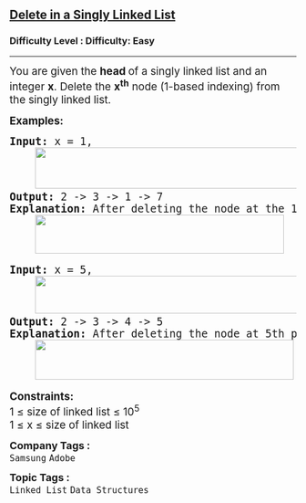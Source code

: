 <h2><a href="https://www.geeksforgeeks.org/problems/delete-a-node-in-single-linked-list/1?page=3&difficulty=Easy&sortBy=submissions">Delete in a Singly Linked List</a></h2><h3>Difficulty Level : Difficulty: Easy</h3><hr><div class="problems_problem_content__Xm_eO"><p><span style="font-size: 14pt;">You are given the <strong>head </strong>of a singly linked list and an integer <strong>x</strong>. Delete the <strong>x<sup>th</sup></strong> node (1-based indexing) from the singly linked list. </span></p>
<p><span style="font-size: 14pt;"><strong>Examples:</strong><strong> </strong></span></p>
<pre><span style="font-size: 14pt;"><strong>Input: </strong>x = 1,<br> &nbsp;  <img src="https://media.geeksforgeeks.org/img-practice/prod/addEditProblem/700426/Web/Other/blobid0_1755951344.webp" width="546" height="72"><br><strong>Output: </strong>2 -&gt; 3 -&gt; 1 -&gt; 7<br><strong>Explanation: </strong>After deleting the node at the 1st position (1-base indexing), the linked list is as<br> &nbsp;  <img src="https://media.geeksforgeeks.org/img-practice/prod/addEditProblem/700426/Web/Other/blobid1_1755951379.webp" width="437" height="68"></span></pre>
<pre><span style="font-size: 14pt;"><strong>Input:</strong> x = 5,<strong><br> &nbsp;  </strong><img src="https://media.geeksforgeeks.org/img-practice/prod/addEditProblem/700426/Web/Other/blobid5_1755951502.webp" width="496" height="66"><strong><br>Output: </strong>2 -&gt; 3 -&gt; 4 -&gt; 5<br><strong>Explanation: </strong>After deleting the node at 5th position (1-based indexing), the linked list is as<br> &nbsp;  </span><img style="font-family: -apple-system, BlinkMacSystemFont, 'Segoe UI', Roboto, Oxygen, Ubuntu, Cantarell, 'Open Sans', 'Helvetica Neue', sans-serif;" src="https://media.geeksforgeeks.org/img-practice/prod/addEditProblem/700426/Web/Other/blobid4_1755951496.webp" width="454" height="70"></pre>
<p><span style="font-size: 14pt;"><strong>Constraints:</strong><br>1 ≤ size of linked list ≤ 10<sup>5</sup><br>1 ≤ x ≤ <span style="font-family: -apple-system, BlinkMacSystemFont, 'Segoe UI', Roboto, Oxygen, Ubuntu, Cantarell, 'Open Sans', 'Helvetica Neue', sans-serif;">size of linked list</span></span></p></div><p><span style=font-size:18px><strong>Company Tags : </strong><br><code>Samsung</code>&nbsp;<code>Adobe</code>&nbsp;<br><p><span style=font-size:18px><strong>Topic Tags : </strong><br><code>Linked List</code>&nbsp;<code>Data Structures</code>&nbsp;